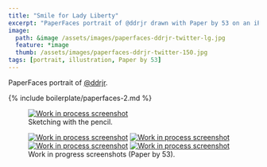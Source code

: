 ```yaml
---
title: "Smile for Lady Liberty"
excerpt: "PaperFaces portrait of @ddrjr drawn with Paper by 53 on an iPad."
image: 
  path: &image /assets/images/paperfaces-ddrjr-twitter-lg.jpg 
  feature: *image
  thumb: /assets/images/paperfaces-ddrjr-twitter-150.jpg
tags: [portrait, illustration, Paper by 53]
---
```


PaperFaces portrait of <a href="http://twitter.com/ddrjr">@ddrjr</a>.

{% include boilerplate/paperfaces-2.md %}

<figure>
	<a href="{{ site.url }}/assets/images/paperfaces-ddrjr-process-1-lg.jpg"><img src="{{ site.url }}/assets/images/paperfaces-ddrjr-process-1-750.jpg" alt="Work in process screenshot"></a>
	<figcaption>Sketching with the pencil.</figcaption>
</figure>

<figure class="half">
	<a href="{{ site.url }}/assets/images/paperfaces-ddrjr-process-2-lg.jpg"><img src="{{ site.url }}/assets/images/paperfaces-ddrjr-process-2-600.jpg" alt="Work in process screenshot"></a>
	<a href="{{ site.url }}/assets/images/paperfaces-ddrjr-process-3-lg.jpg"><img src="{{ site.url }}/assets/images/paperfaces-ddrjr-process-3-600.jpg" alt="Work in process screenshot"></a>
	<a href="{{ site.url }}/assets/images/paperfaces-ddrjr-process-4-lg.jpg"><img src="{{ site.url }}/assets/images/paperfaces-ddrjr-process-4-600.jpg" alt="Work in process screenshot"></a>
	<a href="{{ site.url }}/assets/images/paperfaces-ddrjr-process-5-lg.jpg"><img src="{{ site.url }}/assets/images/paperfaces-ddrjr-process-5-600.jpg" alt="Work in process screenshot"></a>
	<figcaption>Work in progress screenshots (Paper by 53).</figcaption>
</figure>